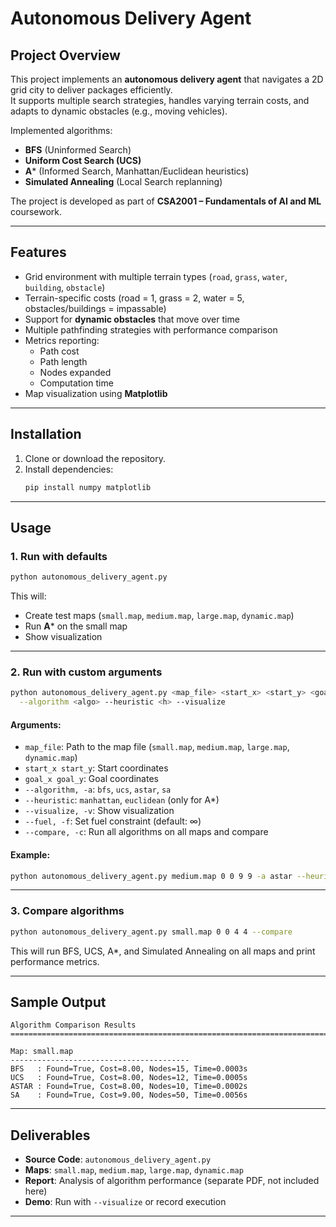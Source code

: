 # Autonomous Delivery Agent

##  Project Overview
This project implements an **autonomous delivery agent** that navigates a 2D grid city to deliver packages efficiently.  
It supports multiple search strategies, handles varying terrain costs, and adapts to dynamic obstacles (e.g., moving vehicles).

Implemented algorithms:
- **BFS** (Uninformed Search)  
- **Uniform Cost Search (UCS)**  
- **A*** (Informed Search, Manhattan/Euclidean heuristics)  
- **Simulated Annealing** (Local Search replanning)  

The project is developed as part of **CSA2001 – Fundamentals of AI and ML** coursework.  

---

##  Features
- Grid environment with multiple terrain types (`road`, `grass`, `water`, `building`, `obstacle`)  
- Terrain-specific costs (road = 1, grass = 2, water = 5, obstacles/buildings = impassable)  
- Support for **dynamic obstacles** that move over time  
- Multiple pathfinding strategies with performance comparison  
- Metrics reporting:  
  - Path cost  
  - Path length  
  - Nodes expanded  
  - Computation time  
- Map visualization using **Matplotlib**  

---


##  Installation
1. Clone or download the repository.
2. Install dependencies:
   ```bash
   pip install numpy matplotlib
   ```

---

##  Usage
### 1. Run with defaults
```bash
python autonomous_delivery_agent.py
```
This will:
- Create test maps (`small.map`, `medium.map`, `large.map`, `dynamic.map`)  
- Run **A*** on the small map  
- Show visualization  

---

### 2. Run with custom arguments
```bash
python autonomous_delivery_agent.py <map_file> <start_x> <start_y> <goal_x> <goal_y> \
  --algorithm <algo> --heuristic <h> --visualize
```

#### Arguments:
- `map_file`: Path to the map file (`small.map`, `medium.map`, `large.map`, `dynamic.map`)  
- `start_x start_y`: Start coordinates  
- `goal_x goal_y`: Goal coordinates  
- `--algorithm, -a`: `bfs`, `ucs`, `astar`, `sa`  
- `--heuristic`: `manhattan`, `euclidean` (only for A*)  
- `--visualize, -v`: Show visualization  
- `--fuel, -f`: Set fuel constraint (default: ∞)  
- `--compare, -c`: Run all algorithms on all maps and compare  

#### Example:
```bash
python autonomous_delivery_agent.py medium.map 0 0 9 9 -a astar --heuristic manhattan -v
```

---

### 3. Compare algorithms
```bash
python autonomous_delivery_agent.py small.map 0 0 4 4 --compare
```
This will run BFS, UCS, A*, and Simulated Annealing on all maps and print performance metrics.

---

##  Sample Output
```
Algorithm Comparison Results
================================================================================

Map: small.map
----------------------------------------
BFS   : Found=True, Cost=8.00, Nodes=15, Time=0.0003s
UCS   : Found=True, Cost=8.00, Nodes=12, Time=0.0005s
ASTAR : Found=True, Cost=8.00, Nodes=10, Time=0.0002s
SA    : Found=True, Cost=9.00, Nodes=50, Time=0.0056s
```

---

##  Deliverables
- **Source Code**: `autonomous_delivery_agent.py`  
- **Maps**: `small.map`, `medium.map`, `large.map`, `dynamic.map`  
- **Report**: Analysis of algorithm performance (separate PDF, not included here)  
- **Demo**: Run with `--visualize` or record execution  

---
